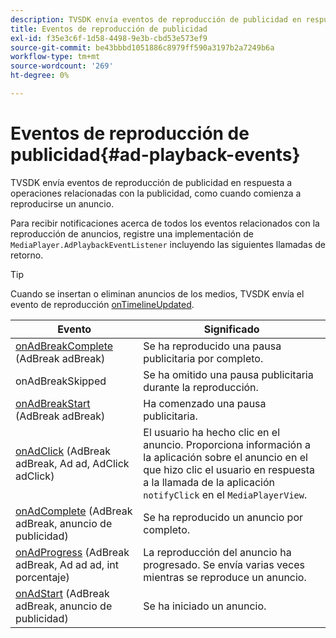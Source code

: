 ```yaml
---
description: TVSDK envía eventos de reproducción de publicidad en respuesta a operaciones relacionadas con la publicidad, como cuando comienza a reproducirse un anuncio.
title: Eventos de reproducción de publicidad
exl-id: f35e3c6f-1d58-4498-9e3b-cbd53e573ef9
source-git-commit: be43bbbd1051886c8979ff590a3197b2a7249b6a
workflow-type: tm+mt
source-wordcount: '269'
ht-degree: 0%

---
```


# Eventos de reproducción de publicidad{#ad-playback-events}

TVSDK envía eventos de reproducción de publicidad en respuesta a operaciones relacionadas con la publicidad, como cuando comienza a reproducirse un anuncio.

Para recibir notificaciones acerca de todos los eventos relacionados con la reproducción de anuncios, registre una implementación de `MediaPlayer.AdPlaybackEventListener` incluyendo las siguientes llamadas de retorno.

>[!TIP]
>
>Cuando se insertan o eliminan anuncios de los medios, TVSDK envía el evento de reproducción [onTimelineUpdated](https://help.adobe.com/en_US/primetime/api/psdk/javadoc_1.4/com/adobe/mediacore/MediaPlayer.PlaybackEventListener.html#onTimelineUpdated()).

| Evento | Significado |
|---|---|
| [onAdBreakComplete](https://help.adobe.com/en_US/primetime/api/psdk/javadoc_1.4/com/adobe/mediacore/MediaPlayer.AdPlaybackEventListener.html#onAdBreakComplete(com.adobe.mediacore.timeline.advertising.AdBreak)) (AdBreak adBreak) | Se ha reproducido una pausa publicitaria por completo. |
| onAdBreakSkipped | Se ha omitido una pausa publicitaria durante la reproducción. |
| [onAdBreakStart](https://help.adobe.com/en_US/primetime/api/psdk/javadoc_1.4/com/adobe/mediacore/MediaPlayer.AdPlaybackEventListener.html#onAdBreakStart(com.adobe.mediacore.timeline.advertising.AdBreak)) (AdBreak adBreak) | Ha comenzado una pausa publicitaria. |
| [onAdClick](https://help.adobe.com/en_US/primetime/api/psdk/javadoc_1.4/com/adobe/mediacore/MediaPlayer.AdPlaybackEventListener.html#onAdClick(com.adobe.mediacore.timeline.advertising.AdBreak,%20com.adobe.mediacore.timeline.advertising.Ad,%20com.adobe.mediacore.timeline.advertising.AdClick)) (AdBreak adBreak, Ad ad, AdClick adClick) | El usuario ha hecho clic en el anuncio. Proporciona información a la aplicación sobre el anuncio en el que hizo clic el usuario en respuesta a la llamada de la aplicación `notifyClick` en el `MediaPlayerView`. |
| [onAdComplete](https://help.adobe.com/en_US/primetime/api/psdk/javadoc_1.4/com/adobe/mediacore/MediaPlayer.AdPlaybackEventListener.html#onAdComplete(com.adobe.mediacore.timeline.advertising.AdBreak)) (AdBreak adBreak, anuncio de publicidad) | Se ha reproducido un anuncio por completo. |
| [onAdProgress](https://help.adobe.com/en_US/primetime/api/psdk/javadoc_1.4/com/adobe/mediacore/MediaPlayer.AdPlaybackEventListener.html#onAdProgress(com.adobe.mediacore.timeline.advertising.AdBreak,com.adobe.mediacore.timeline.advertising.Ad,%20int)) (AdBreak adBreak, Ad ad ad, int porcentaje) | La reproducción del anuncio ha progresado. Se envía varias veces mientras se reproduce un anuncio. |
| [onAdStart](https://help.adobe.com/en_US/primetime/api/psdk/javadoc_1.4/com/adobe/mediacore/MediaPlayer.AdPlaybackEventListener.html#onAdStart(com.adobe.mediacore.timeline.advertising.AdBreak,%20com.adobe.mediacore.timeline.advertising.Ad)) (AdBreak adBreak, anuncio de publicidad) | Se ha iniciado un anuncio. |
